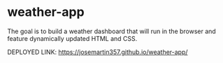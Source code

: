 # weather-app
The goal is to build a weather dashboard that will run in the browser and feature dynamically updated HTML and CSS.

DEPLOYED LINK: https://josemartin357.github.io/weather-app/
